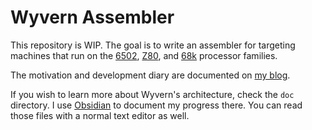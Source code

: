 # Wyvern Assembler

This repository is WIP. The goal is to write an assembler for targeting machines that run on the [6502][1], [Z80][2], and [68k][3] processor families.

The motivation and development diary are documented on [my blog](https://georgjz.github.io/wyvern-01/).

If you wish to learn more about Wyvern's architecture, check the `doc` directory. I use [Obsidian](https://obsidian.md) to document my progress there. You can read those files with a normal text editor as well.


[1]: https://en.wikipedia.org/wiki/MOS_Technology_6502
[2]: https://en.wikipedia.org/wiki/Zilog_Z80
[3]: https://en.wikipedia.org/wiki/Motorola_68000
